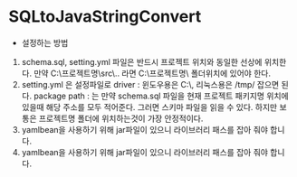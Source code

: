 # SQLtoJavaStringConvert

* 설정하는 방법
1. schema.sql, setting.yml 파일은 반드시 프로젝트 위치와 동일한 선상에 위치한다.
만약 C:\\프로젝트명\\src\\.. 라면 C:\\프로젝트명\\ 폴더위치에 있어야 한다.
2. setting.yml 은 설정파일로
driver : 윈도우용은 C:\\, 리눅스용은 /tmp/ 잡으면 된다.
package path : 는 만약 schema.sql 파일을 현재 프로젝트 패키지명 위치에 있을때 해당 주소를 모두 적어준다. 그러면 스키마 파일을 읽을
수 있다. 하지만 보통은 프로젝트명 폴더에 위치하는것이 가장 안정적이다.
3. yamlbean을 사용하기 위해 jar파일이 있으니 라이브러리 패스를 잡아 줘야 합니다.
3. yamlbean을 사용하기 위해 jar파일이 있으니 라이브러리 패스를 잡아 줘야 합니다.



